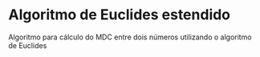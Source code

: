 # Algoritmo de Euclides estendido

Algoritmo para cálculo do MDC entre dois números utilizando o algoritmo de Euclides
